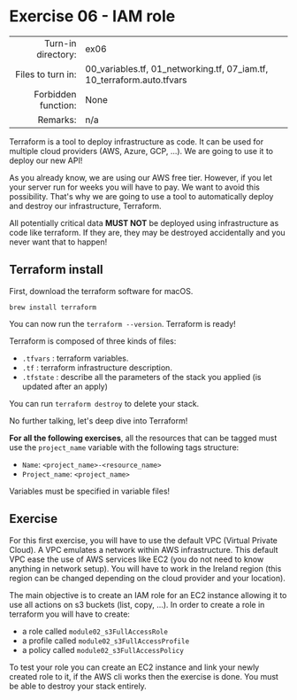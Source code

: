 # Exercise 06 - IAM role

|  |  |
| ---: | :--- |
| Turn-in directory: | ex06 |
| Files to turn in: | 00\_variables.tf, 01\_networking.tf, 07\_iam.tf, 10\_terraform.auto.tfvars |
| Forbidden function: | None |
| Remarks: | n/a |

Terraform is a tool to deploy infrastructure as code. It can be used for multiple cloud providers \(AWS, Azure, GCP, ...\). We are going to use it to deploy our new API!

As you already know, we are using our AWS free tier. However, if you let your server run for weeks you will have to pay. We want to avoid this possibility. That's why we are going to use a tool to automatically deploy and destroy our infrastructure, Terraform.

All potentially critical data **MUST NOT** be deployed using infrastructure as code like terraform. If they are, they may be destroyed accidentally and you never want that to happen!

## Terraform install

First, download the terraform software for macOS.

```text
brew install terraform
```

You can now run the `terraform --version`. Terraform is ready!

Terraform is composed of three kinds of files:

* `.tfvars` : terraform variables.
* `.tf` : terraform infrastructure description.
* `.tfstate` : describe all the parameters of the stack you applied \(is updated after an apply\)

You can run `terraform destroy` to delete your stack.

No further talking, let's deep dive into Terraform!

**For all the following exercises**, all the resources that can be tagged must use the `project_name` variable with the following tags structure:

* `Name`: `<project_name>-<resource_name>`
* `Project_name`: `<project_name>`

Variables must be specified in variable files!

## Exercise

For this first exercise, you will have to use the default VPC \(Virtual Private Cloud\). A VPC emulates a network within AWS infrastructure. This default VPC ease the use of AWS services like EC2 \(you do not need to know anything in network setup\). You will have to work in the Ireland region \(this region can be changed depending on the cloud provider and your location\).

The main objective is to create an IAM role for an EC2 instance allowing it to use all actions on s3 buckets \(list, copy, ...\). In order to create a role in terraform you will have to create:

* a role called `module02_s3FullAccessRole` 
* a profile called `module02_s3FullAccessProfile`
* a policy called `module02_s3FullAccessPolicy`

To test your role you can create an EC2 instance and link your newly created role to it, if the AWS cli works then the exercise is done. You must be able to destroy your stack entirely.

